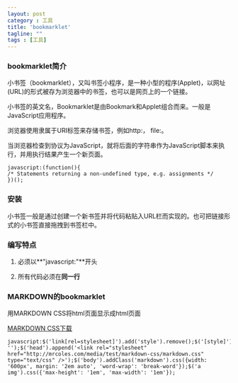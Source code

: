 ```yaml
---
layout: post
category : 工具
title: 'bookmarklet'
tagline: ""
tags : [工具]
---
```


### bookmarklet简介

小书签（bookmarklet），又叫书签小程序，是一种小型的程序(Applet)，以网址(URL)的形式被存为浏览器中的书签，也可以是网页上的一个链接。

小书签的英文名，Bookmarklet是由Bookmark和Applet组合而来。一般是JavaScript应用程序。

浏览器使用隶属于URI标签来存储书签，例如http:， file:。

当浏览器检查到协议为JavaScript，就将后面的字符串作为JavaScript脚本来执行，并用执行结果产生一个新页面。

<!--break-->

	javascript:(function(){
	/* Statements returning a non-undefined type, e.g. assignments */
	})();

### 安装

小书签一般是通过创建一个新书签并将代码粘贴入URL栏而实现的。也可把链接形式的小书签直接拖拽到书签栏中。

### 编写特点

1. 必须以**"javascript:"**开头

2. 所有代码必须在**同一行**

### MARKDOWN的bookmarklet

用MARKDOWN CSS将html页面显示成html页面

[MARKDOWN CSS下载](https://github.com/mrcoles/markdown-css)

	javascript:$('link[rel=stylesheet]').add('style').remove();$('[style]').attr('style', '');$('head').append('<link rel="stylesheet" href="http://mrcoles.com/media/test/markdown-css/markdown.css" type="text/css" />');$('body').addClass('markdown').css({width: '600px', margin: '2em auto', 'word-wrap': 'break-word'});$('a img').css({'max-height': '1em', 'max-width': '1em'});